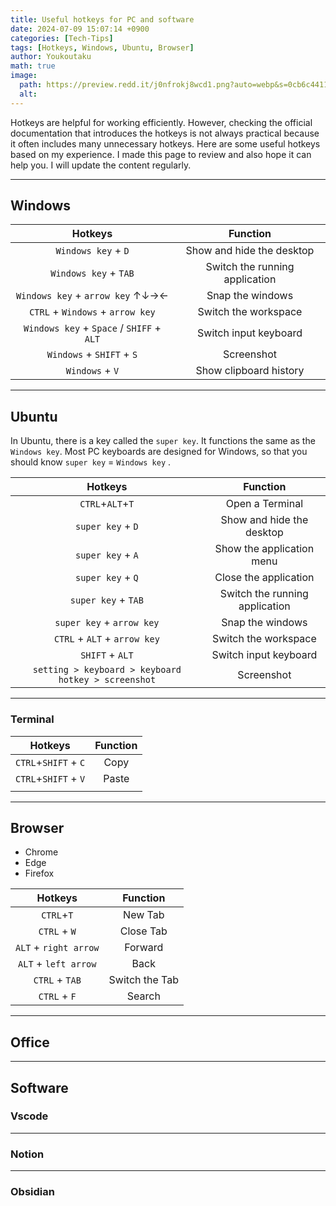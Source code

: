 ```yaml
---
title: Useful hotkeys for PC and software
date: 2024-07-09 15:07:14 +0900
categories: [Tech-Tips]
tags: [Hotkeys, Windows, Ubuntu, Browser]
author: Youkoutaku
math: true
image:
  path: https://preview.redd.it/j0nfrokj8wcd1.png?auto=webp&s=0cb6c441156b86324690d664eb02e258b45ebb78
  alt: 
---
```


Hotkeys are helpful for working efficiently. However, checking the official documentation that introduces the hotkeys is not always practical because it often includes many unnecessary hotkeys. Here are some useful hotkeys based on my experience. I made this page to review and also hope it can help you. I will update the content regularly. 

---
## Windows 


|                  Hotkeys                  |            Function            |
| :---------------------------------------: | :----------------------------: |
|            `Windows key` + `D`            |   Show and hide the desktop    |
|           `Windows key` + `TAB`           | Switch the running application |
|     `Windows key` + `arrow key` ↑↓→←      |        Snap the windows        |
|     `CTRL` + `Windows` + `arrow key`      |      Switch the workspace      |
| `Windows key` + `Space` / `SHIFF` + `ALT` |     Switch input keyboard      |
|         `Windows` + `SHIFT` + `S`         |           Screenshot           |
|             `Windows` +  `V`              |     Show clipboard history     |

---
## Ubuntu
In Ubuntu, there is a key called the `super key`. It functions the same as the `Windows key`. Most PC keyboards are designed for Windows, so that you should know `super key` = `Windows key` .


|                       Hotkeys                       |            Function            |
| :-------------------------------------------------: | :----------------------------: |
|                  `CTRL`+`ALT`+`T`                   |        Open a Terminal         |
|                  `super key` + `D`                  |   Show and hide the desktop    |
|                  `super key` + `A`                  |   Show the application menu    |
|                  `super key` + `Q`                  |     Close the application      |
|                 `super key` + `TAB`                 | Switch the running application |
|              `super key` + `arrow key`              |        Snap the windows        |
|            `CTRL` + `ALT` + `arrow key`             |      Switch the workspace      |
|                   `SHIFT` + `ALT`                   |     Switch input keyboard      |
| `setting > keyboard > keyboard hotkey > screenshot` |           Screenshot           |

---
### Terminal

|       Hotkeys        | Function |
| :------------------: | :------: |
| `CTRL`+`SHIFT` + `C` |   Copy   |
| `CTRL`+`SHIFT` + `V` |  Paste   |
|                      |          |


---
## Browser
- Chrome
- Edge
- Firefox

|        Hotkeys        |    Function    |
| :-------------------: | :------------: |
|      `CTRL`+`T`       |    New Tab     |
|     `CTRL` + `W`      |   Close Tab    |
| `ALT` + `right arrow` |    Forward     |
| `ALT` + `left arrow`  |      Back      |
|    `CTRL` + `TAB`     | Switch the Tab |
|     `CTRL` + `F`      |     Search     |

---
## Office

---
## Software

### Vscode


---
### Notion

---
### Obsidian

